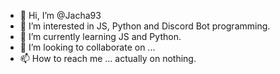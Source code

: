 - 👋 Hi, I’m @Jacha93
- 👀 I’m interested in JS, Python and Discord Bot programming.
- 🌱 I’m currently learning JS and Python.
- 💞️ I’m looking to collaborate on ...
- 📫 How to reach me ... actually on nothing.

<!---
Jacha93/Jacha93 is a ✨ special ✨ repository because its `README.md` (this file) appears on your GitHub profile.
You can click the Preview link to take a look at your changes.
--->
